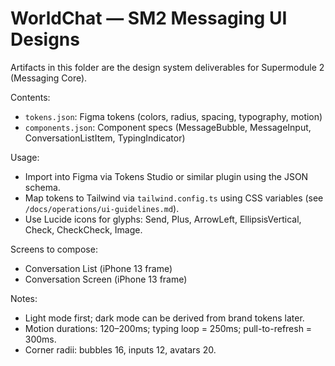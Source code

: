 # WorldChat — SM2 Messaging UI Designs

Artifacts in this folder are the design system deliverables for Supermodule 2 (Messaging Core).

Contents:
- `tokens.json`: Figma tokens (colors, radius, spacing, typography, motion)
- `components.json`: Component specs (MessageBubble, MessageInput, ConversationListItem, TypingIndicator)

Usage:
- Import into Figma via Tokens Studio or similar plugin using the JSON schema.
- Map tokens to Tailwind via `tailwind.config.ts` using CSS variables (see `/docs/operations/ui-guidelines.md`).
- Use Lucide icons for glyphs: Send, Plus, ArrowLeft, EllipsisVertical, Check, CheckCheck, Image.

Screens to compose:
- Conversation List (iPhone 13 frame)
- Conversation Screen (iPhone 13 frame)

Notes:
- Light mode first; dark mode can be derived from brand tokens later.
- Motion durations: 120–200ms; typing loop = 250ms; pull-to-refresh = 300ms.
- Corner radii: bubbles 16, inputs 12, avatars 20.
